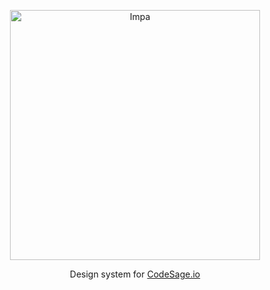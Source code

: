 <p align="center">
  <a href="https://impa.dev">
    <img src="https://impa.dev/logo.png" alt="Impa" width="400" />
  </a>
</p>

<p align="center">Design system for <a href="https://codesage.io">CodeSage.io</a></p>
